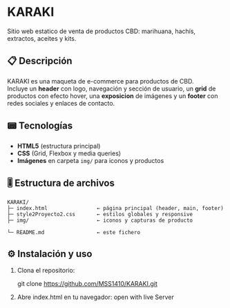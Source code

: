 # KARAKI

Sitio web estatico de venta de productos CBD: marihuana, hachís, extractos, aceites y kits.

## 📋 Descripción

KARAKI es una maqueta de e-commerce para productos de CBD.  
Incluye un **header** con logo, navegación y sección de usuario, un **grid** de productos con efecto hover, una **exposicion** de imágenes y un **footer** con redes sociales y enlaces de contacto.

## 📟 Tecnologías

- **HTML5** (estructura principal)
- **CSS** (Grid, Flexbox y media queries) 
- **Imágenes** en carpeta `img/` para iconos y productos 

## 🎚 Estructura de archivos

```text
KARAKI/
├─ index.html                ← página principal (header, main, footer)  
├─ style2Proyecto2.css       ← estilos globales y responsive  
├─ img/                      ← iconos y capturas de producto  

└─ README.md                 ← este fichero
```

## ⚙️ Instalación y uso

1. Clona el repositorio:

   git clone https://github.com/MSS1410/KARAKI.git

2. Abre index.html en tu navegador:
   open with live Server

